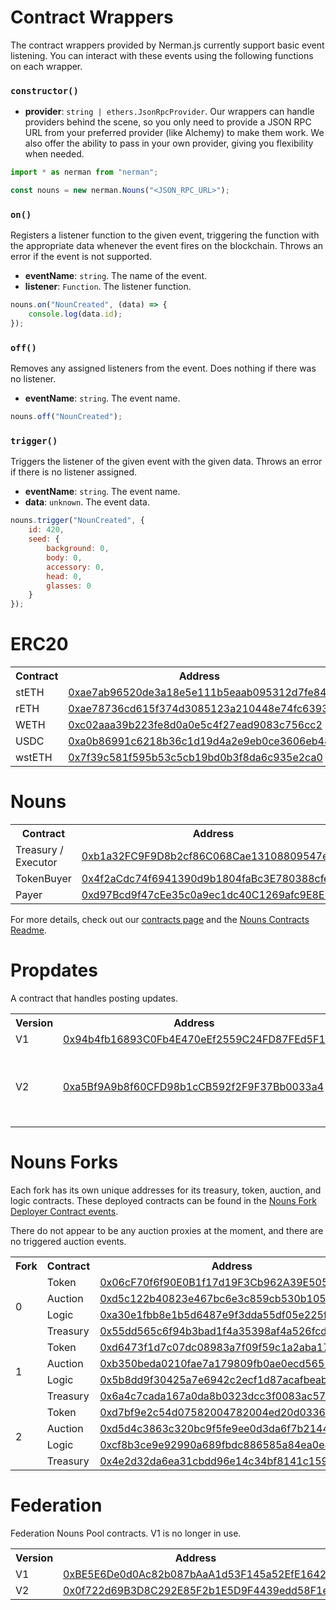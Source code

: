 # Contract Wrappers

The contract wrappers provided by Nerman.js currently support basic event listening. You can interact with these events using the following functions on each wrapper.

### `constructor()`

-   **provider**: `string | ethers.JsonRpcProvider`. Our wrappers can handle providers behind the scene, so you only need to provide a JSON RPC URL from your preferred provider (like Alchemy) to make them work. We also offer the ability to pass in your own provider, giving you flexibility when needed.

```js
import * as nerman from "nerman";

const nouns = new nerman.Nouns("<JSON_RPC_URL>");
```

### `on()`

Registers a listener function to the given event, triggering the function with the appropriate data whenever the event fires on the blockchain. Throws an error if the event is not supported.

-   **eventName**: `string`. The name of the event.
-   **listener**: `Function`. The listener function.

```js
nouns.on("NounCreated", (data) => {
	console.log(data.id);
});
```

### `off()`

Removes any assigned listeners from the event. Does nothing if there was no listener.

-   **eventName**: `string`. The event name.

```js
nouns.off("NounCreated");
```

### `trigger()`

Triggers the listener of the given event with the given data. Throws an error if there is no listener assigned.

-   **eventName**: `string`. The event name.
-   **data**: `unknown`. The event data.

```js
nouns.trigger("NounCreated", {
	id: 420,
	seed: {
		background: 0,
		body: 0,
		accessory: 0,
		head: 0,
		glasses: 0
	}
});
```

# ERC20

<table>
	<tr>
		<th> Contract </th>
		<th> Address </th>
	</tr>
	<tr>
		<td> stETH </td>
		<td> 
			<a href="https://etherscan.io/token/0xae7ab96520de3a18e5e111b5eaab095312d7fe84">
				0xae7ab96520de3a18e5e111b5eaab095312d7fe84
			</a>
		</td>
	</tr>
	<tr>
		<td> rETH </td>
		<td> 
			<a href="https://etherscan.io/token/0xae78736cd615f374d3085123a210448e74fc6393">
				0xae78736cd615f374d3085123a210448e74fc6393
			</a>
		</td>
	</tr>
	<tr>
		<td> WETH </td>
		<td> 
			<a href="https://etherscan.io/token/0xc02aaa39b223fe8d0a0e5c4f27ead9083c756cc2">
				0xc02aaa39b223fe8d0a0e5c4f27ead9083c756cc2
			</a>
		</td>
	</tr>
	<tr>
		<td> USDC </td>
		<td> 
			<a href="https://etherscan.io/token/0xa0b86991c6218b36c1d19d4a2e9eb0ce3606eb48">
				0xa0b86991c6218b36c1d19d4a2e9eb0ce3606eb48
			</a>
		</td>
	</tr>
	<tr>
		<td> wstETH </td>
		<td> 
			<a href="https://etherscan.io/token/0x7f39c581f595b53c5cb19bd0b3f8da6c935e2ca0">
				0x7f39c581f595b53c5cb19bd0b3f8da6c935e2ca0
			</a>
		</td>
	</tr>
</table>

# Nouns

<table>
	<tr>
		<th> Contract </th>
		<th> Address </th>
	</tr>
	<tr>
		<td> Treasury / Executor </td>
		<td> 
			<a href="https://etherscan.io/address/0xb1a32FC9F9D8b2cf86C068Cae13108809547ef71">
				0xb1a32FC9F9D8b2cf86C068Cae13108809547ef71
			</a>
		</td>
	</tr>
	<tr>
		<td> TokenBuyer </td>
		<td> 
			<a href="https://etherscan.io/address/0x4f2aCdc74f6941390d9b1804faBc3E780388cfe5">
				0x4f2aCdc74f6941390d9b1804faBc3E780388cfe5
			</a>
		</td>
	</tr>
	<tr>
		<td> Payer </td>
		<td> 
			<a href="https://etherscan.io/address/0xd97Bcd9f47cEe35c0a9ec1dc40C1269afc9E8E1D">
				0xd97Bcd9f47cEe35c0a9ec1dc40C1269afc9E8E1D
			</a>
		</td>
	</tr>
</table>

For more details, check out our [contracts page](https://nouns.biz/nouns-dao-contracts/) and the [Nouns Contracts Readme](https://github.com/nounsDAO/nouns-monorepo/blob/master/packages/nouns-contracts/README.md).

# Propdates

A contract that handles posting updates.

<table>
	<tr>
		<th> Version </th>
		<th> Address </th>
		<th> Note </th>
	</tr>
	<tr>
		<td> V1 </td>
		<td> 
			<a href="https://etherscan.io/address/0x94b4fb16893C0Fb4E470eEf2559C24FD87FEd5F1">
				0x94b4fb16893C0Fb4E470eEf2559C24FD87FEd5F1
			</a>
		</td>
	</tr>
	<tr>
		<td> V2 </td>
		<td> 
			<a href="https://etherscan.io/address/0xa5Bf9A9b8f60CFD98b1cCB592f2F9F37Bb0033a4">
				0xa5Bf9A9b8f60CFD98b1cCB592f2F9F37Bb0033a4
			</a>
		</td>
		<td>
			Updated to V2 on block 18689732. 01-Dec-2023.
		</td>
	</tr>
</table>

# Nouns Forks

Each fork has its own unique addresses for its treasury, token, auction, and logic contracts. These deployed contracts can be found in the [Nouns Fork Deployer Contract events](https://etherscan.io/address/0xcd65e61f70e0b1aa433ca1d9a6fc2332e9e73ce3#events).

There do not appear to be any auction proxies at the moment, and there are no triggered auction events.

<table>
	<tr>
		<th> Fork </th>
		<th> Contract </th>
		<th> Address </th>
	<tr>
	<tr>
		<td rowspan=4> 0 </td>
		<td> Token </td> 
		<td> <a href="https://etherscan.io/address/0x06cF70f6f90E0B1f17d19F3Cb962A39E505D5b3f"> 
			0x06cF70f6f90E0B1f17d19F3Cb962A39E505D5b3f 
		</a> </td>
	</tr>
	<tr>
		<td> Auction </td> 
		<td> <a href="https://etherscan.io/address/0xd5c122b40823e467bc6e3c859cb530b105cae22e"> 
			0xd5c122b40823e467bc6e3c859cb530b105cae22e 
		</a> </td>
	</tr>
	<tr>
		<td> Logic </td> 
		<td> <a href="https://etherscan.io/address/0xa30e1fbb8e1b5d6487e9f3dda55df05e225f82b6"> 
			0xa30e1fbb8e1b5d6487e9f3dda55df05e225f82b6
		 </a> </td>
	</tr>
	<tr>
		<td> Treasury </td> 
		<td> <a href="https://etherscan.io/address/0x55dd565c6f94b3bad1f4a35398af4a526fcd465f"> 0x55dd565c6f94b3bad1f4a35398af4a526fcd465f</a> </td>
	</tr>
	<tr>
		<td rowspan=4> 1 </td>
		<td> Token </td> 
		<td> <a href="https://etherscan.io/address/0xd6473f1d7c07dc08983a7f09f59c1a2aba17be41"> 0xd6473f1d7c07dc08983a7f09f59c1a2aba17be41 </a> </td>
	</tr>
	<tr>
		<td> Auction </td> 
		<td> <a href="https://etherscan.io/address/0xb350beda0210fae7a179809fb0ae0ecd565164b0"> 0xb350beda0210fae7a179809fb0ae0ecd565164b0 </a> </td>
	</tr>
	<tr>
		<td> Logic </td> 
		<td> <a href="https://etherscan.io/address/0x5b8dd9f30425a7e6942c2ecf1d87acafbeab3073"> 0x5b8dd9f30425a7e6942c2ecf1d87acafbeab3073 </a> </td>
	</tr>
	<tr>
		<td> Treasury </td> 
		<td> <a href="https://etherscan.io/address/0x6a4c7cada167a0da8b0323dcc3f0083ac5706817"> 0x6a4c7cada167a0da8b0323dcc3f0083ac5706817</a> </td>
	</tr>
	<tr>
		<td rowspan=4> 2 </td>
		<td> Token </td> 
		<td> <a href="https://etherscan.io/address/0xd7bf9e2c54d07582004782004ed20d0336d52669"> 0xd7bf9e2c54d07582004782004ed20d0336d52669 </a> </td>
	</tr>
	<tr>
		<td> Auction </td> 
		<td> <a href="https://etherscan.io/address/0xd5d4c3863c320bc9f5fe9ee0d3da6f7b214449ef"> 0xd5d4c3863c320bc9f5fe9ee0d3da6f7b214449ef </a> </td>
	</tr>
	<tr>
		<td> Logic </td> 
		<td> <a href="https://etherscan.io/address/0xcf8b3ce9e92990a689fbdc886585a84ea0e4aece"> 0xcf8b3ce9e92990a689fbdc886585a84ea0e4aece</a> </td>
	</tr>
	<tr>
		<td> Treasury </td> 
		<td> <a href="https://etherscan.io/address/0x4e2d32da6ea31cbdd96e14c34bf8141c15902e06"> 0x4e2d32da6ea31cbdd96e14c34bf8141c15902e06</a> </td>
	</tr>

</table>

# Federation

Federation Nouns Pool contracts. V1 is no longer in use.

<table>
	<tr>
		<th> Version </th>
		<th> Address </th>
	</tr>
	<tr>
		<td> V1 </td>
		<td> 
			<a href="https://etherscan.io/address/0xBE5E6De0d0Ac82b087bAaA1d53F145a52EfE1642">
				0xBE5E6De0d0Ac82b087bAaA1d53F145a52EfE1642
			</a>
		</td>
	</tr>
	<tr>
		<td> V2 </td>
		<td> 
			<a href="https://etherscan.io/address/0x0f722d69B3D8C292E85F2b1E5D9F4439edd58F1e">
				0x0f722d69B3D8C292E85F2b1E5D9F4439edd58F1e
			</a>
		</td>
	</tr>
</table>
